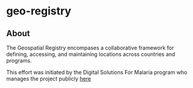 # geo-registry

## About
The Geospatial Registry encompases a collaborative framework for defining, accessing, and maintaining locations across countries and programs. 

This effort was initiated by the Digital Solutions For Malaria program who manages the project publicly <a href="https://github.com/ds4me/ds4me-wiki/wiki" target="_blank">here</a>
